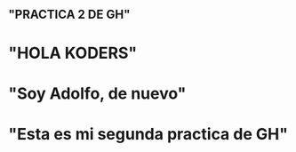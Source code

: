 ## "PRACTICA 2 DE GH"
# "HOLA KODERS"
# "Soy Adolfo, de nuevo"
# "Esta es mi segunda practica de GH"

